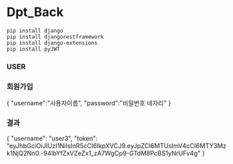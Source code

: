 # Dpt_Back

    pip install django
    pip install djangorestframework
    pip install django-extensions
    pip install pyJWT
  
  
### USER
### 회원가입
  {
      "username":"사용자이름",
      "password":"비밀번호 네자리"
   }
   
### 결과
   {
      "username": "user3",
      "token": "eyJhbGciOiJIUzI1NiIsInR5cCI6IkpXVCJ9.eyJpZCI6MTUsImV4cCI6MTY3Mzk1NjQ2Nn0.-94IbYfZxVZeZx1_zA7WgCp9-GTdM8PcBS1yNrUFv4g"
  }
   
   
